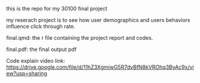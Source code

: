this is the repo for my 30100 final project

my reserach project is to see how user demographics and users behaviors influence click through rate.

final.qmd: the r file containing the project report and codes.

final.pdf: the final output pdf

Code explain video link: https://drive.google.com/file/d/11hZ3XgmiwG5R7dvBfN8kVROhq3ByAc9x/view?usp=sharing
